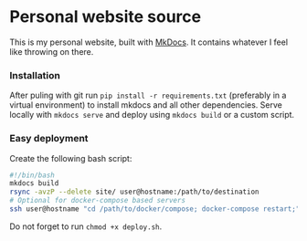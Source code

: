 # Personal website source
This is my personal website, built with [MkDocs](https://mkdocs.org). It contains whatever I feel like throwing on
there.

### Installation
After puling with git run `pip install -r requirements.txt` (preferably in a virtual environment) to install mkdocs and
all other dependencies.  Serve locally with `mkdocs serve` and deploy using `mkdocs build` or a custom script.

### Easy deployment
Create the following bash script:
```bash
#!/bin/bash
mkdocs build
rsync -avzP --delete site/ user@hostname:/path/to/destination
# Optional for docker-compose based servers
ssh user@hostname "cd /path/to/docker/compose; docker-compose restart;"
```
Do not forget to run `chmod +x deploy.sh`.
